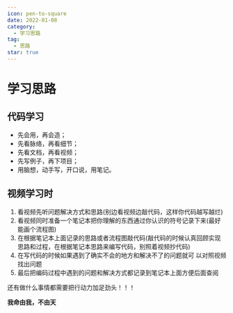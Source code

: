 ```yaml
---
icon: pen-to-square
date: 2022-01-08
category:
  - 学习思路
tag:
  - 思路
star: true
---
```

# 学习思路

## 代码学习

- 先会用，再会造；
- 先看脉络，再看细节；
- 先看文档，再看视频；
- 先写例子，再下项目；
- 用脑想，动手写，开口说，用笔记。

## 视频学习时

1. 看视频先听问题解决方式和思路(别边看视频边敲代码，这样你代码越写越烂)
2. 看视频同时准备一个笔记本把你理解的东西通过你认识的符号记录下来(最好能画个流程图)
3. 在根据笔记本上面记录的思路或者流程图敲代码(敲代码的时候认真回顾实现思路和过程，在根据笔记本思路来编写代码，别照着视频抄代码)
4. 在写代码的时候如果遇到了确实不会的地方和解决不了的问题就可 以对照视频找出问题
5. 最后把编码过程中遇到的问题和解决方式都记录到笔记本上面方便后面查阅

还有做什么事情都需要把行动力加足劲头！！！

**我命由我，不由天**
